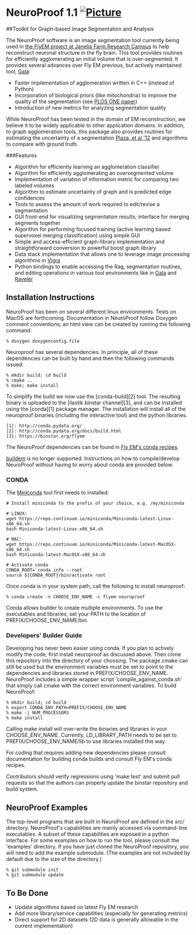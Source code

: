 # NeuroProof 1.1 [![Picture](https://raw.github.com/janelia-flyem/janelia-flyem.github.com/master/images/gray_janelia_logo.png)](http://janelia.org/)
##Toolkit for Graph-based Image Segmentation and Analysis

The NeuroProof software is an image segmentation tool currently being used
in [the FlyEM project at Janelia Farm Research Campus](http://janelia.org/team-project/fly-em)
to help reconstruct neuronal structure in the fly brain.  This tool
provides routines for efficiently agglomerating an initial volume that
is over-segmented.  It provides several advances over Fly EM previous, but actively maintained tool, [Gala](https://github.com/janelia-flyem/gala):

* Faster implementation of agglomeration written in C++ (instead of Python)
* Incorporation of biological priors (like mitochondria) to improve the quality of the segmentation
(see [PLOS ONE paper](http://journals.plos.org/plosone/article?id=10.1371/journal.pone.0125825))
* Introduction of new metrics for analyzing segmentation quality

While NeuroProof has been tested in the domain
of EM reconstruction, we believe it to be widely applicable to other
application domains.  In addition, to graph agglomeration tools, this
package also provides routines for estimating the uncertainty of a segmentation
[Plaza, et al '12](http://www.plosone.org/article/info%3Adoi%2F10.1371%2Fjournal.pone.0044448)
and algorithms to compare with ground truth.

###Features

* Algorithm for efficiently learning an agglomeration classifier
* Algorithm for efficiently agglomerating an oversegmented volume
* Implementation of variation of information metric for comparing two labeled volumes
* Algorithm to estimate uncertainty of graph and is predicted edge confidences
* Tools to assess the amount of work required to edit/revise a segmentation
* GUI front-end for visualizing segmentation results; interface for merging segments together
* Algorithm for performing focused training (active learning based supervoxel merging classification) using simple GUI
* Simple and access-efficient graph-library implementation and straightforward conversion
to powerful boost graph library
* Data stack implementation that allows one to leverage image processing
algorithms in [Vigra](http://hci.iwr.uni-heidelberg.de/vigra)
* Python bindings to enable accessing the Rag, segmentation routines, and
editing operations in various tool environments like in
[Gala](https://github.com/janelia-flyem/gala) and [Raveler](https://openwiki.janelia.org/wiki/display/flyem/Raveler)


## Installation Instructions

NeuroProof has been on several different linux environments.  Tests on MacOS are forthcoming.
Documentation
in NeuroProof follow Doxygen comment conventions; an html view can be created
by running the following command:

    % doxygen doxygenconfig.file

Neuroproof has several dependencies.  In principle, all of these dependencies
can be built by hand and then the following commands issued:

    % mkdir build; cd build
    % cmake ..
    % make; make install

To simplify the build we now use the [conda-build][2] tool.
The resulting binary is uploaded to the [ilastik binstar channel][3],
and can be installed using the [conda][1] package manager.  The installation
will install all of the neuroproof binaries (including the interactive tool)
and the python libraries.

    [1]: http://conda.pydata.org/
    [2]: http://conda.pydata.org/docs/build.html
    [3]: https://binstar.org/flyem

The NeuroProof dependencies can be found in [Fly EM's conda recipes](https://github.com/janelia-flyem/flyem-build-conda.git).

[buildem](https://github.com/janelia-flyem/buildem) is no longer supported.  Instructions on how to compile/develop NeuroProof without having to worry
about conda are provided below.

### CONDA
The [Miniconda](http://conda.pydata.org/miniconda.html) tool first needs to installed:

```
# Install miniconda to the prefix of your choice, e.g. /my/miniconda

# LINUX:
wget https://repo.continuum.io/miniconda/Miniconda-latest-Linux-x86_64.sh
bash Miniconda-latest-Linux-x86_64.sh

# MAC:
wget https://repo.continuum.io/miniconda/Miniconda-latest-MacOSX-x86_64.sh
bash Miniconda-latest-MacOSX-x86_64.sh

# Activate conda
CONDA_ROOT=`conda info --root`
source ${CONDA_ROOT}/bin/activate root
```
Once conda is in your system path, call the following to install neuroproof:

    % conda create -n CHOOSE_ENV_NAME -c flyem neuroproof

Conda allows builder to create multiple environments.  To use the executables
and libraries, set your PATH to the location of PREFIX/CHOOSE_ENV_NAME/bin.

### Developers' Builder Guide
Developing has never been easier using conda.  If you plan to actively modify
the code, first install neuroproof as discussed above.  Then clone
this repository into the directory of your choosing.  The package cmake
can still be used but the environment variables must be set to point to
the dependencies and libraries stored in PREFIX/CHOOSE_ENV_NAME.  NeuroProof
includes a simple wrapper script 'compile_against_conda.sh' that simply
call cmake with the correct environment variables.  To build NeuroProof:

    % mkdir build; cd build
    % export CONDA_ENV_PATH=PREFIX/CHOOSE_ENV_NAME
    % make -j NUM_PROCESSORS
    % make install

Calling make install will over-write the binaries and libraries in your CHOOSE_ENV_NAME.
Currently, LD_LIBRARY_PATH needs to be set to PREFIX/CHOOSE_ENV_NAME/lib to use
libraries installed this way.

For coding that requires adding new dependencies please consult documentation for
building conda builds and consult Fly EM's conda recipes.

Contributors should verify regressions using 'make test' and submit pull requests
so that the authors can properly update the binstar repository and build system.

## NeuroProof Examples

The top-level programs that are built in NeuroProof are defined
in the <i>src/</i> directory.  NeuroProof's capabilities are mainly 
accessed via command-line executables.  A subset of these capabilities
are exposed in a python interface.  For some examples on how
to run the tool, please consult the 'examples' directory.  If you
have just cloned the NeuroProof repository, you will need to 
add the example submodule.  (The examples are not included by default
due to the size of the directory.)

    % git submodule init
    % git submodule update


## To Be Done

* Update algorithms based on latest Fly EM research
* Add more library/service capabilities (especially for generating metrics)
* Direct support for 2D datasets (2D data is generally allowable in the current implementation)

